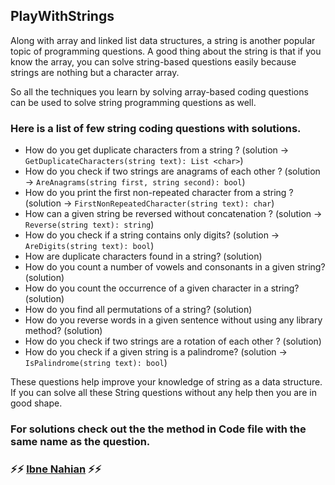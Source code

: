## PlayWithStrings

Along with array and linked list data structures, a string is another popular topic of programming questions. A good thing about the string is that if you know the array, you can solve string-based questions easily because strings are nothing but a character array.

So all the techniques you learn by solving array-based coding questions can be used to solve string programming questions as well.

### Here is a list of few string coding questions with solutions.

- How do you get duplicate characters from a string ? (solution -> `GetDuplicateCharacters(string text): List <char>`)
- How do you check if two strings are anagrams of each other ? (solution -> `AreAnagrams(string first, string second): bool`)
- How do you print the first non-repeated character from a string ? (solution -> `FirstNonRepeatedCharacter(string text): char`)
- How can a given string be reversed without concatenation ? (solution -> `Reverse(string text): string`)
- How do you check if a string contains only digits? (solution -> `AreDigits(string text): bool`)
- How are duplicate characters found in a string? (solution)
- How do you count a number of vowels and consonants in a given string? (solution)
- How do you count the occurrence of a given character in a string? (solution)
- How do you find all permutations of a string? (solution)
- How do you reverse words in a given sentence without using any library method? (solution)
- How do you check if two strings are a rotation of each other ? (solution)
- How do you check if a given string is a palindrome? (solution -> `IsPalindrome(string text): bool`)

These questions help improve your knowledge of string as a data structure. If you can solve all these String questions without any help then you are in good shape.

### For solutions check out the the method in Code file with the same name as the question.

### ⚡⚡ [Ibne Nahian](https://www.facebook.com/evilprince2009) ⚡⚡
